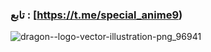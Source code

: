
### تابع : [https://t.me/special_anime9) ###


![dragon--logo-vector-illustration-png_96941](https://github.com/dhsgggggg/aasse/assets/136965949/977a9915-a350-4a0d-afd0-4322921f758e)
